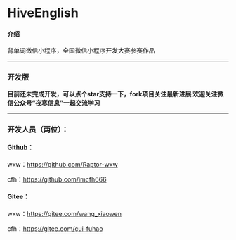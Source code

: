 # HiveEnglish

#### 介绍
背单词微信小程序，全国微信小程序开发大赛参赛作品

------
### 开发版
 **目前还未完成开发，可以点个star支持一下，fork项目关注最新进展
欢迎关注微信公众号“夜寒信息”一起交流学习** 

------
### 开发人员（两位）：
#### Github：
wxw：https://github.com/Raptor-wxw

cfh：https://github.com/imcfh666

#### Gitee：
wxw：https://gitee.com/wang_xiaowen

cfh：https://gitee.com/cui-fuhao
